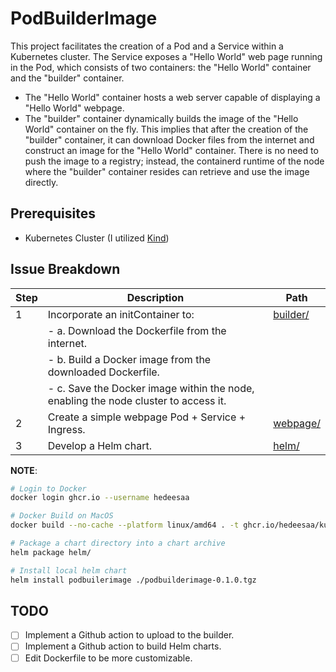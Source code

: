# PodBuilderImage

This project facilitates the creation of a Pod and a Service within a Kubernetes cluster. The Service exposes a "Hello World" web page running in the Pod, which consists of two containers: the "Hello World" container and the "builder" container.

- The "Hello World" container hosts a web server capable of displaying a "Hello World" webpage.
- The "builder" container dynamically builds the image of the "Hello World" container on the fly. This implies that after the creation of the "builder" container, it can download Docker files from the internet and construct an image for the "Hello World" container. There is no need to push the image to a registry; instead, the containerd runtime of the node where the "builder" container resides can retrieve and use the image directly.

## Prerequisites

- Kubernetes Cluster (I utilized [Kind](https://kind.sigs.k8s.io/))

## Issue Breakdown

| Step | Description                                                                         | Path                   |
| ---- | ----------------------------------------------------------------------------------- | ---------------------- |
| 1    | Incorporate an initContainer to:                                                    | [builder/](./builder/) |
|      | - a. Download the Dockerfile from the internet.                                     |                        |
|      | - b. Build a Docker image from the downloaded Dockerfile.                           |                        |
|      | - c. Save the Docker image within the node, enabling the node cluster to access it. |                        |
| 2    | Create a simple webpage Pod + Service + Ingress.                                    | [webpage/](./webpage/) |
| 3    | Develop a Helm chart.                                                               | [helm/](./helm/)       |

**NOTE**:

```bash
# Login to Docker
docker login ghcr.io --username hedeesaa

# Docker Build on MacOS
docker build --no-cache --platform linux/amd64 . -t ghcr.io/hedeesaa/kubescenarios/kaniko:latest

# Package a chart directory into a chart archive
helm package helm/

# Install local helm chart
helm install podbuilerimage ./podbuilderimage-0.1.0.tgz
```

## TODO

- [ ] Implement a Github action to upload to the builder.
- [ ] Implement a Github action to build Helm charts.
- [ ] Edit Dockerfile to be more customizable.
